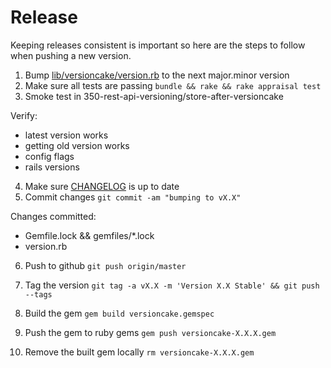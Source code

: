 # Release

Keeping releases consistent is important so here are the steps to follow when pushing a new version.

1. Bump [lib/versioncake/version.rb](https://github.com/bwillis/versioncake/blob/master/lib/versioncake/version.rb) to the next major.minor version
2. Make sure all tests are passing ```bundle && rake && rake appraisal test```
3. Smoke test in 350-rest-api-versioning/store-after-versioncake

 Verify:
  - latest version works
  - getting old version works
  - config flags
  - rails versions

4. Make sure [CHANGELOG](https://github.com/bwillis/versioncake/blob/master/CHANGELOG.md) is up to date
5. Commit changes ```git commit -am "bumping to vX.X"```

 Changes committed:
  - Gemfile.lock && gemfiles/*.lock
  - version.rb

6. Push to github ```git push origin/master```
7. Tag the version ```git tag -a vX.X -m 'Version X.X Stable' && git push --tags```

8. Build the gem ```gem build versioncake.gemspec```
9. Push the gem to ruby gems ```gem push versioncake-X.X.X.gem```
10. Remove the built gem locally ```rm versioncake-X.X.X.gem```
